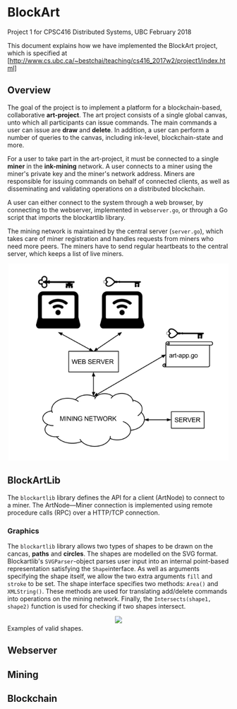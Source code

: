 # BlockArt
Project 1 for CPSC416 Distributed Systems, UBC February 2018

This document explains how we have implemented the BlockArt project, which is specified at [http://www.cs.ubc.ca/~bestchai/teaching/cs416_2017w2/project1/index.html]

## Overview

The goal of the project is to implement a platform for a blockchain-based, collaborative __art-project__.
The art project consists of a single global canvas, unto which all participants can issue commands.
The main commands a user can issue are __draw__ and __delete__. In addition, a user 
can perform a number of queries to the canvas, including ink-level, blockchain-state and more. 

For a user to take part in the art-project, it must be connected to a single __miner__ in the 
__ink-mining__ network. A user connects to a miner using the miner's private key and the miner's network address. 
Miners are responsible for issuing commands on behalf of connected clients, as well as disseminating and validating
operations on a distributed blockchain. 

A user can either connect to the system through a web browser, by connecting to the webserver, implemented in ```webserver.go```, or through a Go script that imports the blockartlib library.

The mining network is maintained by the central server (```server.go```), which takes care of miner registration and handles requests from miners who need more peers. The miners have to send regular heartbeats to the central server, which keeps a list of live miners. 

<div style="text-align:center"><img src="html/img/Network.png" width="500"/></div>

## BlockArtLib

The ```blockartlib``` library defines the API for a client (ArtNode) to connect to a miner. 
The ArtNode&mdash;Miner connection is implemented using remote procedure calls (RPC) over a HTTP/TCP connection.


### Graphics
The ```blockartlib``` library allows two types of shapes to be drawn on the cancas, __paths__ and __circles__. 
The shapes are modelled on the SVG format. Blockartlib's ```SVGParser```-object parses user input into an internal point-based representation satisfying the ```Shape```interface. As well as arguments specifying the shape itself, we allow the two extra arguments ```fill``` and ```stroke``` to be set. The shape interface specifies two methods: ```Area()``` and ```XMLString()```. These methods are used for translating add/delete commands into operations on the mining network. Finally, the ```Intersects(shape1, shape2)``` function is used for checking if two shapes intersect. 

<div style="text-align:center"><img src="html/img/Shape.png" width="500"/></div>
Examples of valid shapes.

## Webserver


## Mining


## Blockchain
